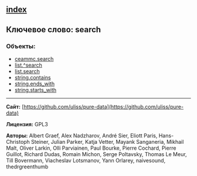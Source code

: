 [index](../index.html)
---

## Ключевое слово: search

### Объекты:
* [ceammc.search](../ceammc.search.html)
* [list.^search](../list.^search.html)
* [list.search](../list.search.html)
* [string.contains](../string.contains.html)
* [string.ends_with](../string.ends_with.html)
* [string.starts_with](../string.starts_with.html)

---
**Сайт:** [https://github.com/uliss/pure-data](https://github.com/uliss/pure-data)

**Лицензия:** GPL3

**Авторы:** Albert Graef, Alex Nadzharov, André Sier, Eliott Paris, Hans-Christoph Steiner, Julian Parker, Katja Vetter, Mayank Sanganeria, Mikhail Malt, Oliver Larkin, Olli Parviainen, Paul Bourke, Pierre Cochard, Pierre Guillot, Richard Dudas, Romain Michon, Serge Poltavsky, Thomas Le Meur, Till Bovermann, Viacheslav Lotsmanov, Yann Orlarey, naivesound, thedrgreenthumb
